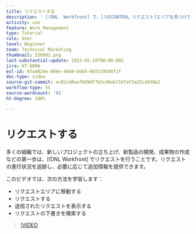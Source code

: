 ```yaml
---
title: リクエストする
description: ' [!DNL  Workfront] で、[!UICONTROL リクエスト]エリアを見つけて、リクエストを作成する方法を説明します。送信されたリクエストと下書きのリクエストを表示する方法を説明します。'
activity: use
feature: Work Management
type: Tutorial
role: User
level: Beginner
team: Technical Marketing
thumbnail: 336092.png
last-substantial-update: 2023-05-18T00:00:00Z
jira: KT-8806
exl-id: 07a4824e-809e-4649-b669-865519b95f1f
doc-type: video
source-git-commit: ec82cd0aafb89df7b3c46eb716faf3a25cd438a2
workflow-type: ht
source-wordcount: '91'
ht-degree: 100%

---
```


# リクエストする

多くの組織では、新しいプロジェクトの立ち上げ、新製品の開発、成果物の作成などの第一歩は、[!DNL Workfront] でリクエストを行うことです。リクエストの進行状況を追跡し、必要に応じて追加情報を提供できます。

このビデオでは、次の方法を学習します：

* リクエストエリアに移動する
* リクエストする
* 送信されたリクエストを表示する
* リクエストの下書きを検索する

>[!VIDEO](https://video.tv.adobe.com/v/336092/?quality=12&learn=on)
